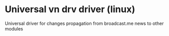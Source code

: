 # Universal vn drv driver (linux) 

Universal driver for changes propagation from broadcast.me news to other modules
